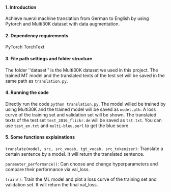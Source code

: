 #### 1. Introduction

Achieve nueral machine translation from German to English by using Pytorch and Multi30K dataset with data augmentation.

#### 2.  Dependency requirements

PyTorch
TorchText

#### 3. File path settings and folder structure

The folder ''dataset'' is the Multi30K dataset we used in this project. The trained MT model and the translated texts of the test set will be saved in the same path as ```translation.py```.

#### 4. Running the code

Directly run the code ```python translation.py```.
The model willed be trained by using Multi30K and the trained model will be saved as ```model.pth```.
A loss curve of the training set and validation set will be shown.
The translated texts of the test set ```test_2016_flickr.de``` will be saved as ```tst.txt```.
You can use ```test_en.txt``` and ```multi-bleu.perl``` to get the blue score.

#### 5. Some functions explainations

```translate(model, src, src_vocab, tgt_vocab, src_tokenizer)```:
Translate a certain sentence by a model. It will return the translated sentence.

```parameter_performance()```:
Can choose and change hyperparameters and compare their performance via val_loss.

```train()```:
Train the ML model and plot a loss curve of the training set and validation set. It will return the final val_loss.
